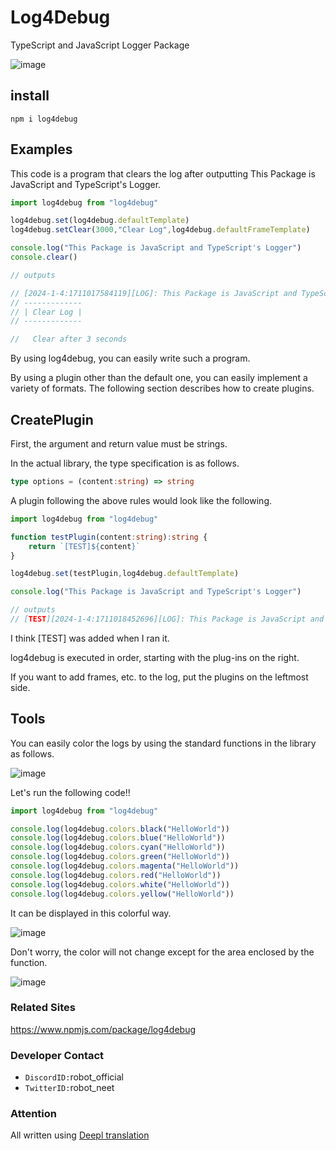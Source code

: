 # Log4Debug
TypeScript and JavaScript Logger Package

![image](https://github.com/ROBOTofficial/log4debug/assets/101011695/0bf9a0c7-f711-476d-a967-109b7730e869)
## install
```console
npm i log4debug
```
## Examples
This code is a program that clears the log after outputting This Package is JavaScript and TypeScript's Logger.
```js
import log4debug from "log4debug"

log4debug.set(log4debug.defaultTemplate)
log4debug.setClear(3000,"Clear Log",log4debug.defaultFrameTemplate)

console.log("This Package is JavaScript and TypeScript's Logger")
console.clear()

// outputs

// [2024-1-4:1711017584119][LOG]: This Package is JavaScript and TypeScript's Logger
// -------------
// | Clear Log |
// -------------

//   Clear after 3 seconds


```
By using log4debug, you can easily write such a program.

By using a plugin other than the default one, you can easily implement a variety of formats.
The following section describes how to create plugins.
## CreatePlugin
First, the argument and return value must be strings.


In the actual library, the type specification is as follows.
```ts
type options = (content:string) => string
```
A plugin following the above rules would look like the following.
```ts
import log4debug from "log4debug"

function testPlugin(content:string):string {
    return `[TEST]${content}`
}

log4debug.set(testPlugin,log4debug.defaultTemplate)

console.log("This Package is JavaScript and TypeScript's Logger")

// outputs
// [TEST][2024-1-4:1711018452696][LOG]: This Package is JavaScript and TypeScript's Logger
```
I think [TEST] was added when I ran it.

log4debug is executed in order, starting with the plug-ins on the right.

If you want to add frames, etc. to the log, put the plugins on the leftmost side.

## Tools
You can easily color the logs by using the standard functions in the library as follows.

![image](https://github.com/ROBOTofficial/log4debug/assets/101011695/718e3861-694d-4bb3-9c64-708172bcb1d7)

Let's run the following code!!
```js
import log4debug from "log4debug"

console.log(log4debug.colors.black("HelloWorld"))
console.log(log4debug.colors.blue("HelloWorld"))
console.log(log4debug.colors.cyan("HelloWorld"))
console.log(log4debug.colors.green("HelloWorld"))
console.log(log4debug.colors.magenta("HelloWorld"))
console.log(log4debug.colors.red("HelloWorld"))
console.log(log4debug.colors.white("HelloWorld"))
console.log(log4debug.colors.yellow("HelloWorld"))
```

It can be displayed in this colorful way.

![image](https://github.com/ROBOTofficial/log4debug/assets/101011695/ca72c7e7-f6a8-4f4f-8b2f-293f956de215)

Don't worry, the color will not change except for the area enclosed by the function.

![image](https://github.com/ROBOTofficial/log4debug/assets/101011695/936ef867-6256-42f8-b039-908dd8c47f2e)

### Related Sites

https://www.npmjs.com/package/log4debug

### Developer Contact
- `DiscordID:`robot_official
- `TwitterID:`robot_neet

### Attention
All written using [Deepl translation](https://www.deepl.com/ja/translator)


